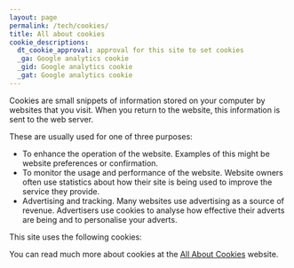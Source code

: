 ```yaml
---
layout: page
permalink: /tech/cookies/
title: All about cookies
cookie_descriptions:
  dt_cookie_approval: approval for this site to set cookies
  _ga: Google analytics cookie
  _gid: Google analytics cookie
  _gat: Google analytics cookie
---
```


Cookies are small snippets of information stored on your computer by
websites that you visit. When you return to the website, this information
is sent to the web server.

These are usually used for one of three purposes:

* To enhance the operation of the website. Examples of this might be
  website preferences or confirmation.
* To monitor the usage and performance of the website. Website owners often
  use statistics about how their site is being used to improve the service
  they provide.
* Advertising and tracking. Many websites use advertising as a source of
  revenue. Advertisers use cookies to analyse how effective their adverts
  are being and to personalise your adverts.

This site uses the following cookies:

<div id='cookie-list'></div>

You can read much more about cookies at the
[All About Cookies](https://www.aboutcookies.org/) website.

<script>
  window.addEventListener(
    'cookieUtilsLoaded',
    function printCookies () {
      var outputList = document.createElement('ul');
      var cookieList = window.dringtech.cookie.list();

      var cookieDetails = {{ page.cookie_descriptions | jsonify }};

      Object.keys(cookieList).forEach(function (i) {
        var item = document.createElement('li');
        item.append(i + ': ' + cookieDetails[i]); outputList.append(item);
      });

      document.querySelector('#cookie-list').append(outputList);
    },
    false);
</script>
